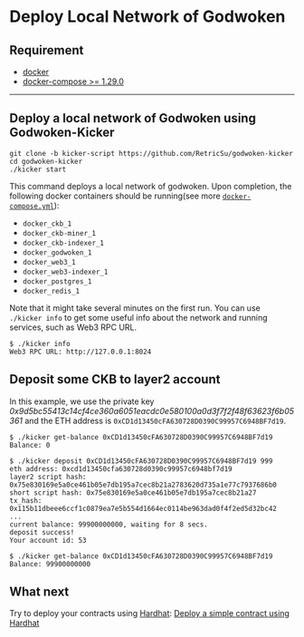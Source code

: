 # Deploy Local Network of Godwoken

## Requirement

- [docker](https://www.docker.com/)
- [docker-compose >= 1.29.0](https://docs.docker.com/compose/)

---

## Deploy a local network of Godwoken using Godwoken-Kicker

```shell
git clone -b kicker-script https://github.com/RetricSu/godwoken-kicker
cd godwoken-kicker
./kicker start
```

This command deploys a local network of godwoken. Upon completion, the following docker containers should be running(see more [`docker-compose.yml`](./docker/docker-compose.yml)):
  - `docker_ckb_1`
  - `docker_ckb-miner_1`
  - `docker_ckb-indexer_1`
  - `docker_godwoken_1`
  - `docker_web3_1`
  - `docker_web3-indexer_1`
  - `docker_postgres_1`
  - `docker_redis_1`

Note that it might take several minutes on the first run. You can use `./kicker info` to get some useful info about the network and running services, such as Web3 RPC URL.

```shell
$ ./kicker info
Web3 RPC URL: http://127.0.0.1:8024
```

## Deposit some CKB to layer2 account

In this example, we use the private key *0x9d5bc55413c14cf4ce360a6051eacdc0e580100a0d3f7f2f48f63623f6b05361* and the ETH address is `0xCD1d13450cFA630728D0390C99957C6948BF7d19`.

```shell
$ ./kicker get-balance 0xCD1d13450cFA630728D0390C99957C6948BF7d19
Balance: 0

$ ./kicker deposit 0xCD1d13450cFA630728D0390C99957C6948BF7d19 999
eth address: 0xcd1d13450cfa630728d0390c99957c6948bf7d19
layer2 script hash: 0x75e830169e5a0ce461b05e7db195a7cec8b21a2783620d735a1e77c7937686b0
short script hash: 0x75e830169e5a0ce461b05e7db195a7cec8b21a27
tx_hash: 0x115b11dbeee6ccf1c0879ea7e5b554d1664ec0114be963dad0f4f2ed5d32bc42
...
current balance: 99900000000, waiting for 8 secs.
deposit success!
Your account id: 53

$ ./kicker get-balance 0xCD1d13450cFA630728D0390C99957C6948BF7d19
Balance: 99900000000
```

## What next

Try to deploy your contracts using [Hardhat](https://hardhat.org/): [Deploy a simple contract using Hardhat](./hardhat-simple-project.md)
